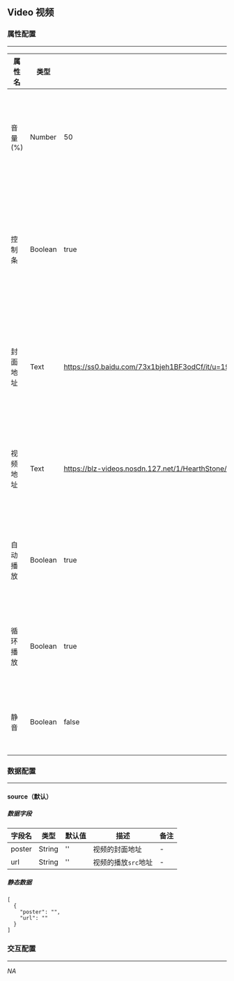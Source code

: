 ## Video 视频

### 属性配置
------
| 属性名 | 类型 | 默认值 | 描述 | 备注 |
| ------ | ------ | ------ | ------ | ------ |
| 音量(%) | Number | 50 | 设置视频的音量大小 | - |
| 控制条 | Boolean | true | 设置视频的是否显示控制条 | - |
| 封面地址 | Text | https://ss0.baidu.com/73x1bjeh1BF3odCf/it/u=1928175418,1881610586&fm=85&s=1A116084AF5303CC5CDEA812030050C9 | 设置视频的的封面地址 | - |
| 视频地址 | Text | https://blz-videos.nosdn.127.net/1/HearthStone/f6cd63b590d416821d3e27e0.mp4 | 设置视频的播放地址 | - |
| 自动播放 | Boolean | true | 是否需要自动播放 | - |
| 循环播放 | Boolean | true | 是否需要循环播放 | - |
| 静音 | Boolean | false | 是否需要静音 | - |

### 数据配置
------


#### source（默认）

##### 数据字段

| 字段名 | 类型 | 默认值 | 描述 | 备注 |
| ------ | ------ | ------ | ------ | ----- |
| poster | String | '' | 视频的封面地址 | - |
| url | String | '' | 视频的播放`src`地址 | - |

##### 静态数据
```
[
  {
    "poster": "",
    "url": ""
  }
]
```

### 交互配置
-----
*NA*